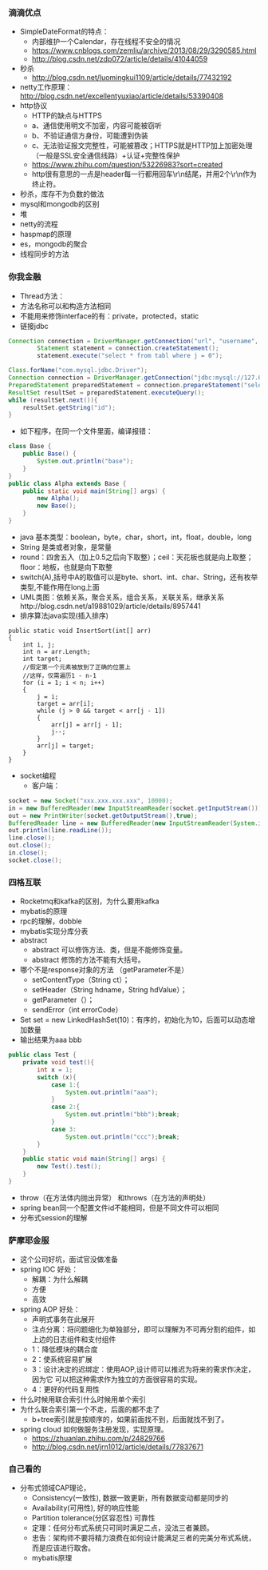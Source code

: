 

### 滴滴优点
- SimpleDateFormat的特点：
	- 内部维护一个Calendar，存在线程不安全的情况
	- https://www.cnblogs.com/zemliu/archive/2013/08/29/3290585.html
	- http://blog.csdn.net/zdp072/article/details/41044059
- 秒杀
	- http://blog.csdn.net/luomingkui1109/article/details/77432192 
- netty工作原理：
http://blog.csdn.net/excellentyuxiao/article/details/53390408
- http协议 
    - HTTP的缺点与HTTPS
	- a、通信使用明文不加密，内容可能被窃听
	- b、不验证通信方身份，可能遭到伪装
	- c、无法验证报文完整性，可能被篡改；HTTPS就是HTTP加上加密处理（一般是SSL安全通信线路）+认证+完整性保护
    - https://www.zhihu.com/question/53226983?sort=created
    - http很有意思的一点是header每一行都用回车\r\n结尾，并用2个\r\n作为终止符。
- 秒杀，库存不为负数的做法
- mysql和mongodb的区别
- 堆
- netty的流程
- haspmap的原理
- es，mongodb的聚合
- 线程同步的方法
###  你我金融
- Thread方法：
- 方法名称可以和构造方法相同
- 不能用来修饰interface的有：private，protected，static
- 链接jdbc
```java
Connection connection = DriverManager.getConnection("url", "username", "password");
        Statement statement = connection.createStatement();
        statement.execute("select * from tabl where j = 0");
```
```java
Class.forName("com.mysql.jdbc.Driver");
Connection connection = DriverManager.getConnection("jdbc:mysql://127.0.0.1:3306/message", "root", "password");
PreparedStatement preparedStatement = connection.prepareStatement("select id from message");
ResultSet resultSet = preparedStatement.executeQuery();
while (resultSet.next()){
	resultSet.getString("id");
}
```
- 如下程序，在同一个文件里面，编译报错：
```java
class Base {
    public Base() {
        System.out.println("base");
    }
}
public class Alpha extends Base {
    public static void main(String[] args) {
        new Alpha();
        new Base();
    }
}
```
- java 基本类型：boolean，byte，char，short，int，float，double，long
- String 是类或者对象，是常量
- round：四舍五入（加上0.5之后向下取整）；ceil：天花板也就是向上取整；
floor：地板，也就是向下取整
- switch(A),括号中A的取值可以是byte、short、int、char、String，还有枚举类型,不能作用在long上面
- UML类图：依赖关系，聚合关系，组合关系，关联关系，继承关系http://blog.csdn.net/a19881029/article/details/8957441
- 排序算法java实现(插入排序)
```
public static void InsertSort(int[] arr)
{
    int i, j;
    int n = arr.Length;
    int target;
    //假定第一个元素被放到了正确的位置上
    //这样，仅需遍历1 - n-1
    for (i = 1; i < n; i++)
    {
        j = i;
        target = arr[i];
        while (j > 0 && target < arr[j - 1])
        {
            arr[j] = arr[j - 1];
            j--;
        }
        arr[j] = target;
    }
}
```
- socket编程
	- 客户端：
```java
socket = new Socket("xxx.xxx.xxx.xxx", 10000);
in = new BufferedReader(new InputStreamReader(socket.getInputStream()));
out = new PrintWriter(socket.getOutputStream(),true);
BufferedReader line = new BufferedReader(new InputStreamReader(System.in));
out.println(line.readLine());
line.close();
out.close();
in.close();
socket.close();
```
### 四格互联
- Rocketmq和kafka的区别，为什么要用kafka
- mybatis的原理
- rpc的理解，dobble
- mybatis实现分库分表
- abstract
	- abstract 可以修饰方法、类，但是不能修饰变量。
	- abstract 修饰的方法不能有大括号。
- 哪个不是response对象的方法 （getParameter不是）
	- setContentType（String ct）；
	- setHeader（String hdname，String hdValue）；
	- getParameter（）；
	- sendError（int errorCode）
- Set<Integer> set = new LinkedHashSet<Integer>(10)：有序的，初始化为10，后面可以动态增加数量 
- 输出结果为aaa bbb
```java
public class Test {
    private void test(){
        int x = 1;
        switch (x){
            case 1:{
                System.out.println("aaa");
            }
            case 2:{
                System.out.println("bbb");break;
            }
            case 3:
                System.out.println("ccc");break;
        }
    }
    public static void main(String[] args) {
        new Test().test();
    }
}
```
- throw（在方法体内抛出异常） 和throws（在方法的声明处）
- spring bean同一个配置文件id不能相同，但是不同文件可以相同
- 分布式session的理解
### 萨摩耶金服
- 这个公司好坑，面试官没做准备
- spring IOC 好处：
	- 解耦：为什么解耦
	- 方便
	- 高效
- spring AOP 好处：
	- 声明式事务在此展开
	- 注点分离：将问题细化为单独部分，即可以理解为不可再分割的组件，如上边的日志组件和支付组件
	- 1：降低模块的耦合度
	- 2：使系统容易扩展
	- 3：设计决定的迟绑定：使用AOP,设计师可以推迟为将来的需求作决定，因为它
可以把这种需求作为独立的方面很容易的实现。
	- 4：更好的代码复用性
- 什么时候用联合索引什么时候用单个索引
- 为什么联合索引第一个不走，后面的都不走了
	- b+tree索引就是按顺序的，如果前面找不到，后面就找不到了。
- spring cloud 如何做服务注册发现，实现原理。 
	- https://zhuanlan.zhihu.com/p/24829766
	- http://blog.csdn.net/jrn1012/article/details/77837671
### 自己看的
- 分布式领域CAP理论，
	- Consistency(一致性), 数据一致更新，所有数据变动都是同步的
	- Availability(可用性), 好的响应性能
	- Partition tolerance(分区容忍性) 可靠性
	- 定理：任何分布式系统只可同时满足二点，没法三者兼顾。
	- 忠告：架构师不要将精力浪费在如何设计能满足三者的完美分布式系统，而是应该进行取舍。
	- mybatis原理
